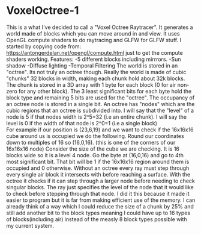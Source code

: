 # VoxelOctree-1
  This is a what I've decided to call a "Voxel Octree Raytracer". It generates a world made of blocks which you can move around in and view. It uses OpenGL compute shaders to do raytracing and GLFW for GLFW stuff. I started by copying code from: https://antongerdelan.net/opengl/compute.html
just to get the compute shaders working.
Features:
-5 different blocks including mirrrors.
-Sun shadow
-Diffuse lighting
-Temporal Filtering
  The world is stored in an "octree". Its not truly an octree though. Really the world is made of cubic "chunks" 32 blocks in width, making each chunk hold about 32k blocks. The chunk is stored in a 3D array with 1 byte for each block (0 for air non-zero for any other block). The 3 least significant bits for each byte hold the block type and remaining 5 bits are used for the "octree". The occupancy of an octree node is stored in a single bit.
 An octree has "nodes" which are the cubic regions that an octree is subdivided into. I will say that the "level" of a node is 5 if that nodes width is 2^5=32 (i.e an entire chunk). I will say the level is 0 if the width of that node is 2^0=1 (i.e a single block)  
  For example if our position is (23,6,19) and we want to check if the 16x16x16 cube around us is occupied we do the following.
  Round our coordinates down to multiples of 16 so (16,0,16). (this is one of the corners of our 16x16x16 node) 
  Consider the size of the cube we are checking. It is 16 blocks wide so it is a level 4 node.
  Go the byte at (16,0,16) and go to 4th most significant bit. 
  That bit will be 1 if the 16x16x16 region around them is occupied and 0 otherwise.
 Without an octree every ray must step through every single air block it intersects with before reaching a surface. With the octree it checks if it can step through a larger node before needing to check singular blocks. 
 The ray just specifies the level of the node that it would like to check before stepping through that node.
  I did it this because it made it easier to program but it is far from making efficient use of the memory. I can already think of a way which I could reduce the size of a chunk by 25% and still add another bit to the block types meaning I could have up to 16 types of blocks(including air) instead of the measly 8 block types possible with my current system.
